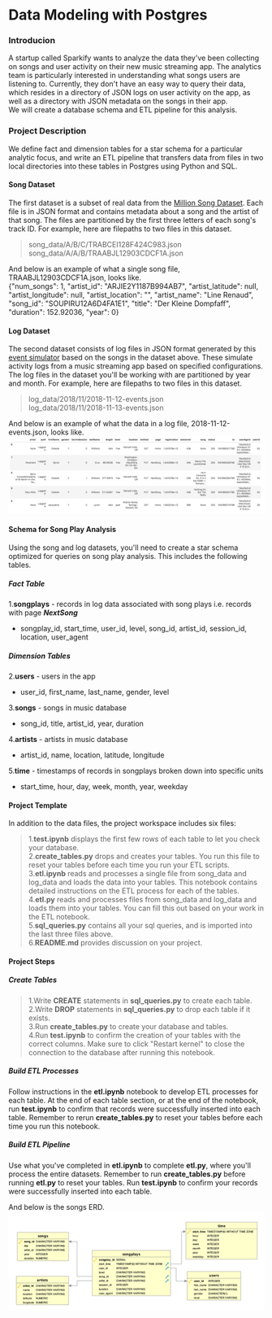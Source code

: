 # Data Modeling with Postgres

### Introducion
A startup called Sparkify wants to analyze the data they've been collecting on songs and user activity on their new music streaming app. The analytics team is particularly interested in understanding what songs users are listening to. Currently, they don't have an easy way to query their data, which resides in a directory of JSON logs on user activity on the app, as well as a directory with JSON metadata on the songs in their app.  
We will create a database schema and ETL pipeline for this analysis.


### Project Description
We define fact and dimension tables for a star schema for a particular analytic focus, and write an ETL pipeline that transfers data from files in two local directories into these tables in Postgres using Python and SQL.  

#### Song Dataset
The first dataset is a subset of real data from the [Million Song Dataset](https://labrosa.ee.columbia.edu/millionsong/). Each file is in JSON format and contains metadata about a song and the artist of that song. The files are partitioned by the first three letters of each song's track ID. For example, here are filepaths to two files in this dataset.  
> song_data/A/B/C/TRABCEI128F424C983.json
> song_data/A/A/B/TRAABJL12903CDCF1A.json

And below is an example of what a single song file, TRAABJL12903CDCF1A.json, looks like.  
    {"num_songs": 1, "artist_id": "ARJIE2Y1187B994AB7", "artist_latitude": null, "artist_longitude": null, "artist_location": "", "artist_name": "Line Renaud", "song_id": "SOUPIRU12A6D4FA1E1", "title": "Der Kleine Dompfaff", "duration": 152.92036, "year": 0}  

#### Log Dataset
The second dataset consists of log files in JSON format generated by this [event simulator](https://github.com/Interana/eventsim) based on the songs in the dataset above. These simulate activity logs from a music streaming app based on specified configurations.  
The log files in the dataset you'll be working with are partitioned by year and month. For example, here are filepaths to two files in this dataset.  
> log_data/2018/11/2018-11-12-events.json  
> log_data/2018/11/2018-11-13-events.json  

And below is an example of what the data in a log file, 2018-11-12-events.json, looks like.  
![Log data file](log-data.png "Log data file")  

#### Schema for Song Play Analysis
Using the song and log datasets, you'll need to create a star schema optimized for queries on song play analysis. This includes the following tables.  
##### Fact Table
1.**songplays** - records in log data associated with song plays i.e. records with page ***NextSong***  
- songplay_id, start_time, user_id, level, song_id, artist_id, session_id, location, user_agent  

##### Dimension Tables
2.**users** - users in the app
- user_id, first_name, last_name, gender, level

3.**songs** - songs in music database  
- song_id, title, artist_id, year, duration  

4.**artists** - artists in music database  
-  artist_id, name, location, latitude, longitude  

5.**time** - timestamps of records in songplays broken down into specific units  
- start_time, hour, day, week, month, year, weekday  


#### Project Template
In addition to the data files, the project workspace includes six files:

> 1.**test.ipynb** displays the first few rows of each table to let you check your database.  
> 2.**create_tables.py** drops and creates your tables. You run this file to reset your tables before each time you run your ETL scripts.  
> 3.**etl.ipynb** reads and processes a single file from song_data and log_data and loads the data into your tables. This notebook contains detailed instructions on the ETL process for each of the tables.  
> 4.**etl.py** reads and processes files from song_data and log_data and loads them into your tables. You can fill this out based on your work in the ETL notebook.  
> 5.**sql_queries.py** contains all your sql queries, and is imported into the last three files above.  
> 6.**README.md** provides discussion on your project.  


#### Project Steps
##### Create Tables
> 1.Write **CREATE** statements in **sql_queries.py** to create each table.  
> 2.Write **DROP** statements in **sql_queries.py** to drop each table if it exists.  
> 3.Run **create_tables.py** to create your database and tables.  
> 4.Run **test.ipynb** to confirm the creation of your tables with the correct columns. Make sure to click "Restart kernel" to close the connection to the database after running this notebook.  

##### Build ETL Processes
Follow instructions in the **etl.ipynb** notebook to develop ETL processes for each table. At the end of each table section, or at the end of the notebook, run **test.ipynb** to confirm that records were successfully inserted into each table. Remember to rerun **create_tables.py** to reset your tables before each time you run this notebook.  

##### Build ETL Pipeline
Use what you've completed in **etl.ipynb** to complete **etl.py**, where you'll process the entire datasets. Remember to run **create_tables.py** before running **etl.py** to reset your tables. Run **test.ipynb** to confirm your records were successfully inserted into each table.

And below is the songs ERD.  
![Song ERD file](Song_ERD.png "Song ERD file")  
